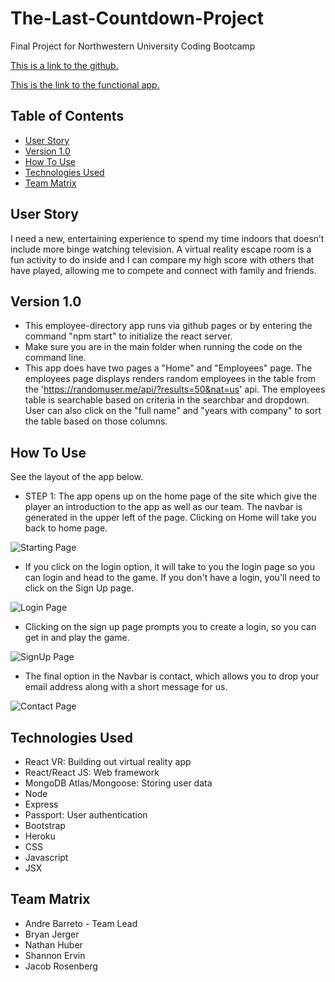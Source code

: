 # The-Last-Countdown-Project
Final Project for Northwestern University Coding Bootcamp

[This is a link to the github.](https://github.com/andrelbarreto/The-Last-Countdown-Project.git)

[This is the  link to the functional app.](https://Heroku/)

## Table of Contents
* [User Story](#user-story)
* [Version 1.0](#version-1.0)
* [How To Use](#how-to-use)
* [Technologies Used](#Technologies-used)
* [Team Matrix](#Team-Matrix)

## User Story
I need a new, entertaining experience to spend my time indoors that doesn’t include more binge watching television. A virtual reality escape room is a fun activity to do inside and I can compare my high score with others that have played, allowing me to compete and connect with family and friends.

## Version 1.0
* This employee-directory app runs via github pages or by entering the command "npm start" to initialize the react server.
* Make sure you are in the main folder when running the code on the command line.
* This app does have two pages a "Home" and "Employees" page.  The employees page displays renders random employees in the table from the 'https://randomuser.me/api/?results=50&nat=us' api.  The employees table is searchable based on criteria in the searchbar and dropdown.  User can also click on the "full name" and "years with company" to sort the table based on those columns.

## How To Use
See the layout of the app below.

- STEP 1: The app opens up on the home page of the site which give the player an introduction to the app as well as our team.  The navbar is generated in the upper left of the page. Clicking on Home will take you back to home page.  

![Starting Page](/space-orbital-station/static_assets/README_imgs/home.PNG "Starting page of App") 

- If you click on the login option, it will take to you the login page so you can login and head to the game.  If you don't have a login, you'll need to click on the Sign Up page.
   
![Login Page](/space-orbital-station/static_assets/README_imgs/login.PNG "Login Page") 

- Clicking on the sign up page prompts you to create a login, so you can get in and play the game.

![SignUp Page](/space-orbital-station/static_assets/README_imgs/SignUP.PNG "SignUp Page") 

- The final option in the Navbar is contact, which allows you to drop your email address along with a short message for us.

![Contact Page](/space-orbital-station/static_assets/README_imgs/Contact.PNG "Contact Page") 


## Technologies Used
* React VR: Building out virtual reality app
* React/React JS: Web framework
* MongoDB Atlas/Mongoose: Storing user data
* Node
* Express
* Passport: User authentication
* Bootstrap
* Heroku
* CSS
* Javascript
* JSX

## Team Matrix
* Andre Barreto - Team Lead
* Bryan Jerger
* Nathan Huber
* Shannon Ervin
* Jacob Rosenberg